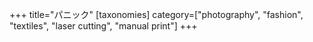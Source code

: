 +++
title="パニック"
[taxonomies]
category=["photography", "fashion", "textiles", "laser cutting", "manual print"]
+++